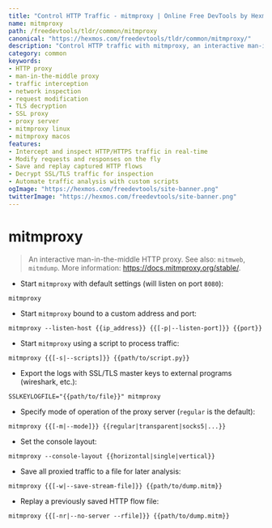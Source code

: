 ```yaml
---
title: "Control HTTP Traffic - mitmproxy | Online Free DevTools by Hexmos"
name: mitmproxy
path: /freedevtools/tldr/common/mitmproxy
canonical: "https://hexmos.com/freedevtools/tldr/common/mitmproxy/"
description: "Control HTTP traffic with mitmproxy, an interactive man-in-the-middle proxy. Intercept, inspect, and modify network requests easily. Free online tool, no registration required."
category: common
keywords:
- HTTP proxy
- man-in-the-middle proxy
- traffic interception
- network inspection
- request modification
- TLS decryption
- SSL proxy
- proxy server
- mitmproxy linux
- mitmproxy macos
features:
- Intercept and inspect HTTP/HTTPS traffic in real-time
- Modify requests and responses on the fly
- Save and replay captured HTTP flows
- Decrypt SSL/TLS traffic for inspection
- Automate traffic analysis with custom scripts
ogImage: "https://hexmos.com/freedevtools/site-banner.png"
twitterImage: "https://hexmos.com/freedevtools/site-banner.png"
---
```


# mitmproxy

> An interactive man-in-the-middle HTTP proxy.
> See also: `mitmweb`, `mitmdump`.
> More information: <https://docs.mitmproxy.org/stable/>.

- Start `mitmproxy` with default settings (will listen on port `8080`):

`mitmproxy`

- Start `mitmproxy` bound to a custom address and port:

`mitmproxy --listen-host {{ip_address}} {{[-p|--listen-port]}} {{port}}`

- Start `mitmproxy` using a script to process traffic:

`mitmproxy {{[-s|--scripts]}} {{path/to/script.py}}`

- Export the logs with SSL/TLS master keys to external programs (wireshark, etc.):

`SSLKEYLOGFILE="{{path/to/file}}" mitmproxy`

- Specify mode of operation of the proxy server (`regular` is the default):

`mitmproxy {{[-m|--mode]}} {{regular|transparent|socks5|...}}`

- Set the console layout:

`mitmproxy --console-layout {{horizontal|single|vertical}}`

- Save all proxied traffic to a file for later analysis:

`mitmproxy {{[-w|--save-stream-file]}} {{path/to/dump.mitm}}`

- Replay a previously saved HTTP flow file:

`mitmproxy {{[-nr|--no-server --rfile]}} {{path/to/dump.mitm}}`
